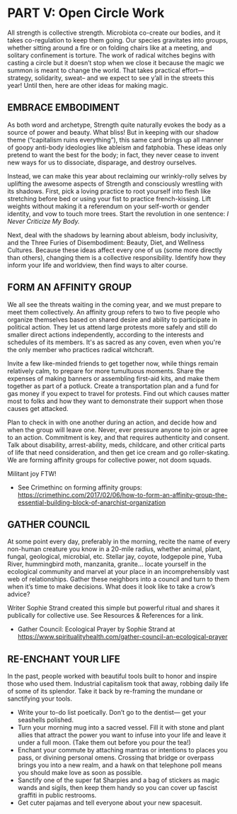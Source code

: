 # PART V: Open Circle Work

All strength is collective strength. Microbiota co-create our bodies, and it takes co-regulation to keep them going. Our species gravitates into groups, whether sitting around a fire or on folding chairs like at a meeting, and solitary confinement is torture. The work of radical witches begins with casting a circle but it doesn’t stop when we close it because the magic we summon is meant to change the world. That takes practical effort— strategy, solidarity, sweat– and we expect to see y’all in the streets this year! Until then, here are other ideas for making magic.

## EMBRACE EMBODIMENT

As both word and archetype, Strength quite naturally evokes the body as a source of power and beauty. What bliss! But in keeping with our shadow theme (“capitalism ruins everything”), this same card brings up all manner of goopy anti-body ideologies like ableism and fatphobia. These ideas only pretend to want the best for the body; in fact, they never cease to invent new ways for us to dissociate, disparage, and destroy ourselves.

Instead, we can make this year about reclaiming our wrinkly-rolly selves by uplifting the awesome aspects of Strength and consciously wrestling with its shadows. First, pick a loving practice to root yourself into flesh like stretching before bed or using your fist to practice french-kissing. Lift weights without making it a referendum on your self-worth or gender identity, and vow to touch more trees. Start the revolution in one sentence: *I Never Criticize My Body.*

Next, deal with the shadows by learning about ableism, body inclusivity, and the Three Furies of Disembodiment: Beauty, Diet, and Wellness Cultures. Because these ideas affect every one of us (some more directly than others), changing them is a collective responsibility. Identify how they inform your life and worldview, then find ways to alter course.

## FORM AN AFFINITY GROUP

We all see the threats waiting in the coming year, and we must prepare to meet them collectively. An affinity group refers to two to five people who organize themselves based on shared desire and ability to participate in political action. They let us attend large protests more safely and still do smaller direct actions independently, according to the interests and schedules of its members. It's as sacred as any coven, even when you're the only member who practices radical witchcraft.

Invite a few like-minded friends to get together now, while things remain relatively calm, to prepare for more tumultuous moments. Share the expenses of making banners or assembling first-aid kits, and make them together as part of a potluck. Create a transportation plan and a fund for gas money if you expect to travel for protests. Find out which causes matter most to folks and how they want to demonstrate their support when those causes get attacked.

Plan to check in with one another during an action, and decide how and when the group will leave one. Never, ever pressure anyone to join or agree to an action. Commitment is key, and that requires authenticity and consent. Talk about disability, arrest-ability, meds, childcare, and other critical parts of life that need consideration, and then get ice cream and go roller-skating. We are forming affinity groups for collective power, not doom squads.

Militant joy FTW!

* See Crimethinc on forming affinity groups: <https://crimethinc.com/2017/02/06/how-to-form-an-affinity-group-the-essential-building-block-of-anarchist-organization>

## GATHER COUNCIL

At some point every day, preferably in the morning, recite the name of every non-human creature you know in a 20-mile radius, whether animal, plant, fungal, geological, microbial, etc. Stellar jay, coyote, lodgepole pine, Yuba River, hummingbird moth, manzanita, granite… locate yourself in the ecological community and marvel at your place in an incomprehensibly vast web of relationships. Gather these neighbors into a council and turn to them when it’s time to make decisions. What does it look like to take a crow’s advice?

Writer Sophie Strand created this simple but powerful ritual and shares it publically for collective use. See Resources & References for a link.

* Gather Council: Ecological Prayer by Sophie Strand at <https://www.spiritualityhealth.com/gather-council-an-ecological-prayer>

## RE-ENCHANT YOUR LIFE

In the past, people worked with beautiful tools built to honor and inspire those who used them. Industrial capitalism took that away, robbing daily life of some of its splendor. Take it back by re-framing the mundane or sanctifying your tools.

* Write your to-do list poetically. Don’t go to the dentist— get your seashells polished.
* Turn your morning mug into a sacred vessel. Fill it with stone and plant allies that attract the power you want to infuse into your life and leave it under a full moon. (Take them out before you pour the tea!)
* Enchant your commute by attaching mantras or intentions to places you pass, or divining personal omens. Crossing that bridge or overpass brings you into a new realm, and a hawk on that telephone poll means you should make love as soon as possible.
* Sanctify one of the super fat Sharpies and a bag of stickers as magic wands and sigils, then keep them handy so you can cover up fascist graffiti in public restrooms.
* Get cuter pajamas and tell everyone about your new spacesuit.
